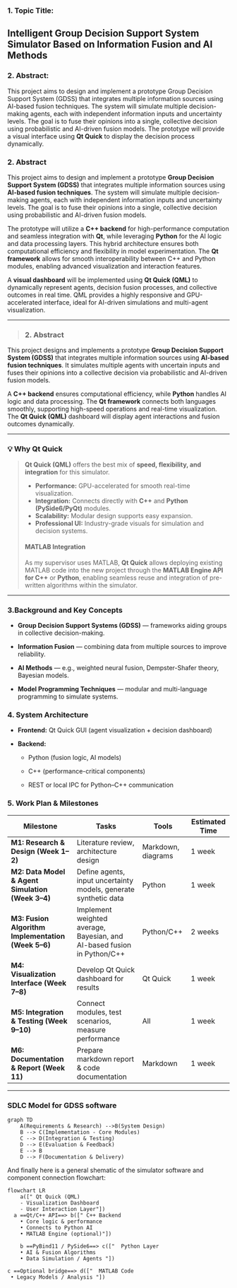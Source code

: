 ### 1. Topic Title:
## Intelligent Group Decision Support System Simulator Based on Information Fusion and AI Methods

### 2. Abstract:
This project aims to design and implement a prototype Group Decision Support System (GDSS) that integrates multiple information sources using AI-based fusion techniques. The system will simulate multiple decision-making agents, each with independent information inputs and uncertainty levels. The goal is to fuse their opinions into a single, collective decision using probabilistic and AI-driven fusion models. The prototype will provide a visual interface using **Qt Quick** to display the decision process dynamically.


### 2. Abstract

This project aims to design and implement a prototype **Group Decision Support System (GDSS)** that integrates multiple information sources using **AI-based fusion techniques**. The system will simulate multiple decision-making agents, each with independent information inputs and uncertainty levels. The goal is to fuse their opinions into a single, collective decision using probabilistic and AI-driven fusion models.  

The prototype will utilize a **C++ backend** for high-performance computation and seamless integration with **Qt**, while leveraging **Python** for the AI logic and data processing layers. This hybrid architecture ensures both computational efficiency and flexibility in model experimentation. The **Qt framework** allows for smooth interoperability between C++ and Python modules, enabling advanced visualization and interaction features.  

A **visual dashboard** will be implemented using **Qt Quick (QML)** to dynamically represent agents, decision fusion processes, and collective outcomes in real time. QML provides a highly responsive and GPU-accelerated interface, ideal for AI-driven simulations and multi-agent visualization.  

---

>### 2. Abstract

This project designs and implements a prototype **Group Decision Support System (GDSS)** that integrates multiple information sources using **AI-based fusion techniques**. It simulates multiple agents with uncertain inputs and fuses their opinions into a collective decision via probabilistic and AI-driven fusion models.

A **C++ backend** ensures computational efficiency, while **Python** handles AI logic and data processing. The **Qt framework** connects both languages smoothly, supporting high-speed operations and real-time visualization. The **Qt Quick (QML)** dashboard will display agent interactions and fusion outcomes dynamically.

---
	
### 💡 Why Qt Quick
 >**Qt Quick (QML)** offers the best mix of **speed, flexibility, and integration** for this simulator.  
> - **Performance:** GPU-accelerated for smooth real-time visualization.  
>- **Integration:** Connects directly with **C++** and **Python (PySide6/PyQt)** modules.  
>- **Scalability:** Modular design supports easy expansion.  
>- **Professional UI:** Industry-grade visuals for simulation and decision systems.  
>#### MATLAB Integration
>As my supervisor uses MATLAB, **Qt Quick** allows deploying existing MATLAB code into the new project through the **MATLAB Engine API for C++** or **Python**, enabling seamless reuse and integration of pre-written algorithms within the simulator.

---

### 3.Background and Key Concepts
-   **Group Decision Support Systems (GDSS)** — frameworks aiding groups in collective decision-making.
    
-   **Information Fusion** — combining data from multiple sources to improve reliability.
    
-   **AI Methods** — e.g., weighted neural fusion, Dempster-Shafer theory, Bayesian models.
    
-   **Model Programming Techniques** — modular and multi-language programming to simulate systems.

### 4. System Architecture

-   **Frontend:** Qt Quick GUI (agent visualization + decision dashboard)
    
-   **Backend:**
    
    -   Python (fusion logic, AI models)
        
    -   C++ (performance-critical components)
        
    -   REST or local IPC for Python–C++ communication

### 5. Work Plan & Milestones
| **Milestone** | **Tasks** | **Tools** | **Estimated Time** |
|----------------|-----------|------------|---------------------|
| **M1: Research & Design (Week 1–2)** | Literature review, architecture design | Markdown, diagrams | 1 week |
| **M2: Data Model & Agent Simulation (Week 3–4)** | Define agents, input uncertainty models, generate synthetic data | Python | 1 week |
| **M3: Fusion Algorithm Implementation (Week 5–6)** | Implement weighted average, Bayesian, and AI-based fusion in Python/C++ | Python/C++ | 2 weeks |
| **M4: Visualization Interface (Week 7–8)** | Develop Qt Quick dashboard for results | Qt Quick | 1 week |
| **M5: Integration & Testing (Week 9–10)** | Connect modules, test scenarios, measure performance | All | 1 week |
| **M6: Documentation & Report (Week 11)** | Prepare markdown report & code documentation | Markdown | 1 week |

---


### SDLC Model for GDSS software

```mermaid
graph TD
    A(Requirements & Research) -->B(System Design)
    B --> C(Implementation - Core Modules)
    C --> D(Integration & Testing)
    D --> E(Evaluation & Feedback)
    E --> B
    D --> F(Documentation & Delivery)
```
And finally here is a general shematic of the simulator software and component connection flowchart:
```mermaid
flowchart LR
    a([" Qt Quick (QML)
    - Visualization Dashboard
    - User Interaction Layer"])
  a ==Qt/C++ API==> b([" C++ Backend 
    • Core logic & performance
    • Connects to Python AI
    • MATLAB Engine (optional)"])
    
    b ==PyBind11 / PySide6==> c(["  Python Layer
    • AI & Fusion Algorithms
    • Data Simulation / Agents "])
    
c ==Optional bridge==> d(["  MATLAB Code
 • Legacy Models / Analysis "])
```


